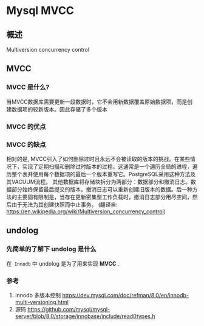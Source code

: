 # Mysql MVCC

## 概述

Multiversion concurrency control

## MVCC

### MVCC 是什么?

当MVCC数据库需要更新一段数据时，它不会用新数据覆盖原始数据项，而是创建数据项的较新版本。因此存储了多个版本

### MVCC 的优点



### MVCC 的缺点

相对的是, MVCC引入了如何删除过时且永远不会被读取的版本的挑战。在某些情况下，实现了定期扫描和删除过时版本的过程。这通常是一个遍历全局的进程，遍历整个表并使用每个数据项的最后一个版本重写它。PostgreSQL采用这种方法及其VACUUM流程。 其他数据库将存储块拆分为两部分：数据部分和撤消日志。数据部分始终保留最后提交的版本。撤消日志可以重新创建旧版本的数据。后一种方法的主要固有限制是，当存在更新密集型工作负载时，撤消日志部分用尽空间，然后由于无法为其创建快照而中止事务。 (翻译自: https://en.wikipedia.org/wiki/Multiversion_concurrency_control)

## undolog

### 先简单的了解下 undolog 是什么

在` Innodb` 中 undolog 是为了用来实现 **MVCC** .













### 参考

1. innodb 多版本控制 https://dev.mysql.com/doc/refman/8.0/en/innodb-multi-versioning.html
2. 源码 https://github.com/mysql/mysql-server/blob/8.0/storage/innobase/include/read0types.h










